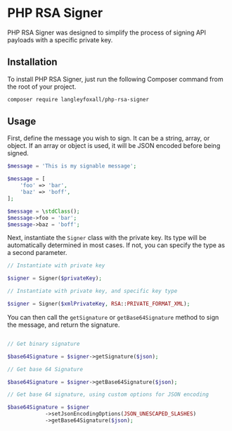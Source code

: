 
# PHP RSA Signer

PHP RSA Signer was designed to simplify the process of signing API
payloads with a specific private key.

## Installation

To install PHP RSA Signer, just run the following Composer command
from the root of your project.

```bash
composer require langleyfoxall/php-rsa-signer
```

## Usage

First, define the message you wish to sign. It can be a string, array,
or object. If an array or object is used, it will be JSON encoded before
being signed. 

```php
$message = 'This is my signable message';

$message = [
    'foo' => 'bar',
    'baz' => 'boff',
];

$message = \stdClass();
$message->foo = 'bar';
$message->baz = 'boff';
```

Next, instantiate the `Signer` class with the private key. Its type will
be automatically determined in most cases. If not, you can specify the 
type as a second parameter.

```php
// Instantiate with private key

$signer = Signer($privateKey);

// Instantiate with private key, and specific key type

$signer = Signer($xmlPrivateKey, RSA::PRIVATE_FORMAT_XML);
```

You can then call the `getSignature` or `getBase64Signature` method to 
sign the message, and return the signature.

```php

// Get binary signature

$base64Signature = $signer->getSignature($json);

// Get base 64 Signature

$base64Signature = $signer->getBase64Signature($json);

// Get base 64 signature, using custom options for JSON encoding 

$base64Signature = $signer
            ->setJsonEncodingOptions(JSON_UNESCAPED_SLASHES)
            ->getBase64Signature($json);

```